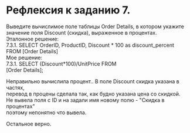 # Рефлексия к заданию 7.  

Выведите вычислимое поле таблицы Order Details, в котором укажите значение поля Discount (скидка), выраженное в процентах.  
Эталонное решение:  
7.3.1. SELECT OrderID, ProductID, Discount * 100 as discount_percent  
FROM [Order Details]   
Мое решение:  
7.3.1. SELECT (Discount*100)/UnitPrice FROM   
[Order Details];  

    
Неправильно вычислила процент.. В поле Discount скидка указана в частях,  
перевод в процены сделала так, как будно указана цена со скидкой.  
Не вывела поля с ID  и на задали имя новому полю - "Скидка в процентах"  
поэтому непонятно что вывела.  
  
Остальное верно.  



    
